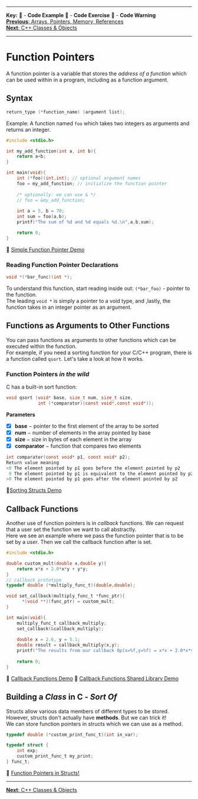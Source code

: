 
---
**Key:** 
:large_orange_diamond: - **Code Example** 
:large_blue_diamond: - **Code Exercise** 
:red_circle: - **Code Warning**  
[**Previous**: Arrays, Pointers, Memory, References](https://github.com/ackirby88/CS107/blob/master/C-Basics/C-5-Memory.md)  
[**Next**: C++ Classes & Objects](https://github.com/ackirby88/CS107/blob/master/C++/CPP-0-ClassesObjects.md)

---
# Function Pointers
A function pointer is a variable that stores the *address of a function* which can be used within in a program, including as a function argument.

## Syntax
```C
return_type (*function_name) (argument list);
```
Example: A function named `foo` which takes two integers as arguments and returns an integer.
```C
#include <stdio.h>

int my_add_function(int a, int b){
    return a+b;
}

int main(void){
    int (*foo)(int,int); // optional argument names
    foo = my_add_function; // initialize the function pointer 
    
    /* optionally: we can use & */
    // foo = &my_add_function;
    
    int a = 5, b = 70;
    int sum = foo(a,b);
    printf("The sum of %d and %d equals %d.\n",a,b,sum);

    return 0;
}
```
:large_orange_diamond: [Simple Function Pointer Demo](https://bit.ly/3jCxPFn)

### Reading Function Pointer Declarations
```C
void *(*bar_func)(int *);
```
To understand this function, start reading inside out: `(*bar_foo)` - pointer to the function.  
The leading `void *` is simply a pointer to a void type, and ,lastly, the function takes in an integer pointer as an argument.

## Functions as Arguments to Other Functions
You can pass functions as arguments to other functions which can be executed within the function.  
For example, if you need a sorting function for your C/C++ program, there is a function called `qsort`. Let's take a look at how it works.

### Function Pointers *in the wild*
C has a built-in sort function:
```C
void qsort (void* base, size_t num, size_t size,  
            int (*comparator)(const void*,const void*));
```
**Parameters**
- [x] **base** − pointer to the first element of the array to be sorted
- [x] **num**  − number of elements in the array pointed by base
- [x] **size** − size in bytes of each element in the array
- [x] **comparator** − function that compares two elements

```C
int comparator(const void* p1, const void* p2);
Return value meaning
<0 The element pointed by p1 goes before the element pointed by p2
 0 The element pointed by p1 is equivalent to the element pointed by p2
>0 The element pointed by p1 goes after the element pointed by p2
```
:large_orange_diamond:[Sorting Structs Demo](https://bit.ly/30SRetk)

## Callback Functions
Another use of function pointers is in *callback* functions. We can request that a user set the function we want to call abstractly.  
Here we see an example where we pass the function pointer that is to be set by a *user*. Then we call the callback function after is set. 

```C
#include <stdio.h>

double custom_mult(double x,double y){
    return x*x + 2.0*x*y + y*y;
}
// callback prototype
typedef double (*multiply_func_t)(double,double);

void set_callback(multiply_func_t *func_ptr){
      *(void **)(func_ptr) = custom_mult;
}

int main(void){
    multiply_func_t callback_multiply;
    set_callback(&callback_multiply);
    
    double x = 2.6, y = 5.1;
    double result = callback_multiply(x,y);
    printf("The results from our callback Op(x=%f,y=%f) = x*x + 2.0*x*y + y*y = %f\n",x,y,result);
    
    return 0;
}

```
:large_orange_diamond: [Callback Functions Demo](https://bit.ly/3g0XlBP)
:large_orange_diamond: [Callback Functions Shared Library Demo](https://bit.ly/2ZXsZuG)

## Building a *Class* in C - *Sort Of*
Structs allow various data members of different types to be stored. However, structs don't actually have **methods**. But we can trick it!  
We can store function pointers in structs which we can use as a method.  
```C
typedef double (*custom_print_func_t)(int in_var);

typedef struct {
    int exp;
    custom_print_func_t my_print;
} func_t;
```
:large_orange_diamond: [Function Pointers in Structs!](https://bit.ly/2WQlwM5)  

---
[**Next**: C++ Classes & Objects](https://github.com/ackirby88/CS107/blob/master/C++/CPP-0-ClassesObjects.md)
